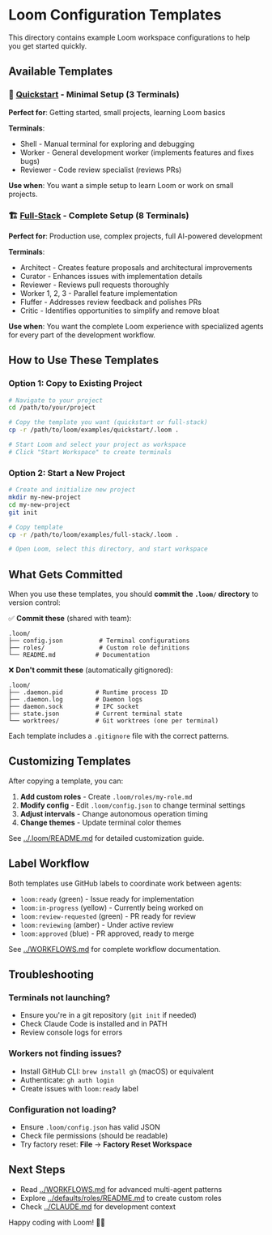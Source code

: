 # Loom Configuration Templates

This directory contains example Loom workspace configurations to help you get started quickly.

## Available Templates

### 🚀 [Quickstart](quickstart/) - Minimal Setup (3 Terminals)
**Perfect for**: Getting started, small projects, learning Loom basics

**Terminals**:
- Shell - Manual terminal for exploring and debugging
- Worker - General development worker (implements features and fixes bugs)
- Reviewer - Code review specialist (reviews PRs)

**Use when**: You want a simple setup to learn Loom or work on small projects.

### 🏗️ [Full-Stack](full-stack/) - Complete Setup (8 Terminals)
**Perfect for**: Production use, complex projects, full AI-powered development

**Terminals**:
- Architect - Creates feature proposals and architectural improvements
- Curator - Enhances issues with implementation details
- Reviewer - Reviews pull requests thoroughly
- Worker 1, 2, 3 - Parallel feature implementation
- Fluffer - Addresses review feedback and polishes PRs
- Critic - Identifies opportunities to simplify and remove bloat

**Use when**: You want the complete Loom experience with specialized agents for every part of the development workflow.

## How to Use These Templates

### Option 1: Copy to Existing Project

```bash
# Navigate to your project
cd /path/to/your/project

# Copy the template you want (quickstart or full-stack)
cp -r /path/to/loom/examples/quickstart/.loom .

# Start Loom and select your project as workspace
# Click "Start Workspace" to create terminals
```

### Option 2: Start a New Project

```bash
# Create and initialize new project
mkdir my-new-project
cd my-new-project
git init

# Copy template
cp -r /path/to/loom/examples/full-stack/.loom .

# Open Loom, select this directory, and start workspace
```

## What Gets Committed

When you use these templates, you should **commit the `.loom/` directory** to version control:

✅ **Commit these** (shared with team):
```
.loom/
├── config.json          # Terminal configurations
├── roles/               # Custom role definitions
└── README.md           # Documentation
```

❌ **Don't commit these** (automatically gitignored):
```
.loom/
├── .daemon.pid         # Runtime process ID
├── .daemon.log         # Daemon logs
├── daemon.sock         # IPC socket
├── state.json          # Current terminal state
└── worktrees/          # Git worktrees (one per terminal)
```

Each template includes a `.gitignore` file with the correct patterns.

## Customizing Templates

After copying a template, you can:

1. **Add custom roles** - Create `.loom/roles/my-role.md`
2. **Modify config** - Edit `.loom/config.json` to change terminal settings
3. **Adjust intervals** - Change autonomous operation timing
4. **Change themes** - Update terminal color themes

See [../.loom/README.md](../.loom/README.md) for detailed customization guide.

## Label Workflow

Both templates use GitHub labels to coordinate work between agents:

- `loom:ready` (green) - Issue ready for implementation
- `loom:in-progress` (yellow) - Currently being worked on
- `loom:review-requested` (green) - PR ready for review
- `loom:reviewing` (amber) - Under active review
- `loom:approved` (blue) - PR approved, ready to merge

See [../WORKFLOWS.md](../WORKFLOWS.md) for complete workflow documentation.

## Troubleshooting

### Terminals not launching?
- Ensure you're in a git repository (`git init` if needed)
- Check Claude Code is installed and in PATH
- Review console logs for errors

### Workers not finding issues?
- Install GitHub CLI: `brew install gh` (macOS) or equivalent
- Authenticate: `gh auth login`
- Create issues with `loom:ready` label

### Configuration not loading?
- Ensure `.loom/config.json` has valid JSON
- Check file permissions (should be readable)
- Try factory reset: **File** → **Factory Reset Workspace**

## Next Steps

- Read [../WORKFLOWS.md](../WORKFLOWS.md) for advanced multi-agent patterns
- Explore [../defaults/roles/README.md](../defaults/roles/README.md) to create custom roles
- Check [../CLAUDE.md](../CLAUDE.md) for development context

Happy coding with Loom! 🧵✨
